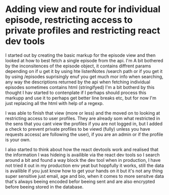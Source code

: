 # Adding view and route for individual episode, restricting access to private profiles and restricting react dev tools

I started out by creating the basic markup for the episode view and then looked at how to best fetch a single episode from the api. I'm A bit bothered by the inconsitences of the episode object, it contains diffrent params depending on if u get it by using hte listenNotes /search path or if you get it by using /episodes suprisingly enuf you get much mor info when searching, any way the descriptions returned by the api when fetching individual episodes sometimes contains html (stringifyed) I'm a bit botherd by this thought I hav started to contenplate if I perhaps should process this markupp and use it to perhaps get better line breaks etc, but for now I'm just replacing all the html with help of a regexp.

I was able to finish that view (more or less) and the moved on to looking at restricting access to user profiles. They are already som what restricted in the sens that you cant view the profiles if you are not logged in, but I added a check to prevent private profiles to be viewd (fully) unless you have requests access( are following the user), if you are an admin or if the profile is your own.

I also started to think about how the react devtools work and realised that the information I was hideing is availible via the react dev tools so I search around a bit and found a way block the dev tool when in production, I have not tried it out in my production env yeat but hoppfully it works, still the data is availible if you just know how to get your hands on it but it's not any thing super sensitive just email, age and bio, when it comes to more sensitve data that's always beeing encoded befor beeing sent and are also encrypted before beeing stored in the database.
